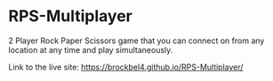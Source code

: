 # RPS-Multiplayer
2 Player Rock Paper Scissors game that you can connect on from any location at any time and play simultaneously. 


Link to the live site: https://brockbel4.github.io/RPS-Multiplayer/
